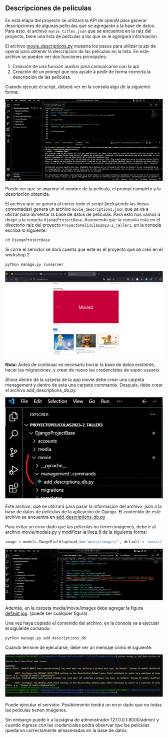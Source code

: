 ## Descripciones de películas

En esta etapa del proyecto se utilizará la API de openAI para generar descripciones de algunas películas que se agregarán a la base de datos.
Para esto, el archivo ``movie_titles.json`` que se encuentra en la raíz del proyecto, tiene una lista de películas a las que se le agregará información.

El archivo [movie_descriptions.py](movie_descriptions.py) muestra los pasos para utilizar la api de openai para obtener la descripción de las películas en la lista.
En este archivo se pueden ver dos funciones principales:

1. Creación de una función auxiliar para comunicarse con la api
2. Creación de un prompt que nos ayude a pedir de forma correcta la descripción de las películas.

Cuando ejecute el script, deberá ver en la consola algo de la siguiente forma:

![Fork 1](imgs/md1.png)

Puede ver que se imprime el nombre de la película, el prompt completo y la descripción obtenida.

El archivo que se genera al correr todo el script (incluyendo las lineas comentadas) genera un archivo ``movie_descriptions.json``
que se va a utilizar para alimentar la base de datos de películas. Para esto nos vamos a dirigir a la carpeta ``DjangoProjectBase``. Asumiendo que la consola está en el directorio raíz del proyecto ``ProyectoPeliculas2023-2_Taller3``, en la consola escriba lo siguiente:

````shell
cd DjangoProjectBase
````
Si corre el servidor se dará cuenta que este es el proyecto que se creó en el workshop 2

````shell
python manage.py runserver
````
![Fork 1](imgs/md2.png)

__Nota:__ Antes de continuar es necesario borrar la base de datos existente, hacer las migraciones, y crear de nuevo las credenciales de super-usuario.

Ahora dentro de la carpeta de la app movie debe crear una carpeta management y dentro de esta una carpeta commands. Después, debe crear el archivo add_descriptions_db.py.

![Fork 1](imgs/md3.png)

Este archivo, que se utilizará para pasar la información del archivo .json a la base de datos de películas de la aplicación de Django. El contenido de este archivo se encuentra en [add_descriptions_db.py](aux_files/add_descriptions_db.py)

Para evitar un error dado que las películas no tienen imágenes, debe ir al archivo movie/models.py y modificar la línea 8 de la siguiente forma:

````python
image = models.ImageField(upload_to='movie/images/', default = 'movie/images/default.jpg')
````

![Fork 1](imgs/md5.png)

Además, en la carpeta media/movie/images debe agregar la figura [default.jpg](aux_files/default.jpg). (puede ser cualquier figura).

Una vez haya copiado el contenido del archivo, en la consola va a ejecutar el siguiente comando:

````shell
python manage.py add_descriptions_db
````
Cuando termine de ejecutarse, debe ver un mensaje como el siguiente:

![Fork 1](imgs/md4.png)

Puede ejecutar el servidor. Posiblemente tendrá un error dado que no todas las películas tienen imágenes.

Sin embargo puede ir a la página de administrador 127.0.0.1:8000/admin/ y cuando ingrese con las credenciales podrá observar que las películas quedaron correctamente almacenadas en la base de datos.




